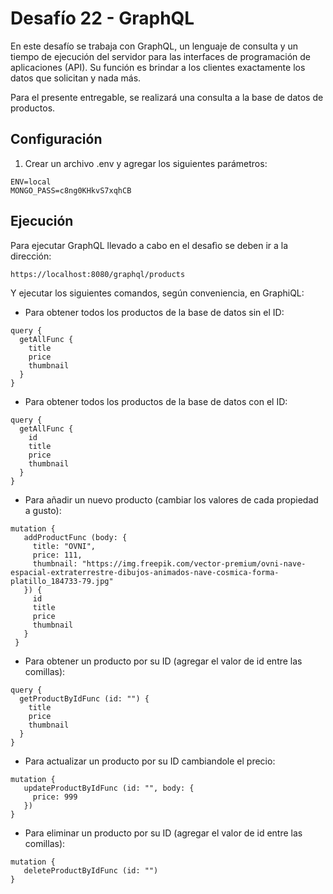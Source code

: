 # Desafío 22 - GraphQL

En este desafío se trabaja con GraphQL, un lenguaje de consulta y un tiempo de ejecución del servidor para las interfaces de programación de aplicaciones (API). Su función es brindar a los clientes exactamente los datos que solicitan y nada más.

Para el presente entregable, se realizará una consulta a la base de datos de productos.

## Configuración

1) Crear un archivo .env y agregar los siguientes parámetros:

```
ENV=local
MONGO_PASS=c8ng0KHkvS7xqhCB
```

## Ejecución

Para ejecutar GraphQL llevado a cabo en el desafìo se deben ir a la dirección:

```
https://localhost:8080/graphql/products
```

Y ejecutar los siguientes comandos, según conveniencia, en GraphiQL:

- Para obtener todos los productos de la base de datos sin el ID:
```
query {
  getAllFunc {
    title
    price
    thumbnail
  }
}
```

- Para obtener todos los productos de la base de datos con el ID:
```
query {
  getAllFunc {
    id
    title
    price
    thumbnail
  }
}
```

- Para añadir un nuevo producto (cambiar los valores de cada propiedad a gusto):
```
mutation {
   addProductFunc (body: {
     title: "OVNI",
     price: 111,
     thumbnail: "https://img.freepik.com/vector-premium/ovni-nave-espacial-extraterrestre-dibujos-animados-nave-cosmica-forma-platillo_184733-79.jpg"
   }) {
     id
     title
     price
     thumbnail
   }
 }
```

- Para obtener un producto por su ID (agregar el valor de id entre las comillas):
```
query {
  getProductByIdFunc (id: "") {
    title
    price
    thumbnail
  }
}
```

- Para actualizar un producto por su ID cambiandole el precio:
```
mutation {
   updateProductByIdFunc (id: "", body: {
     price: 999
   })
}
```

- Para eliminar un producto por su ID (agregar el valor de id entre las comillas):
```
mutation {
   deleteProductByIdFunc (id: "")
}
```
